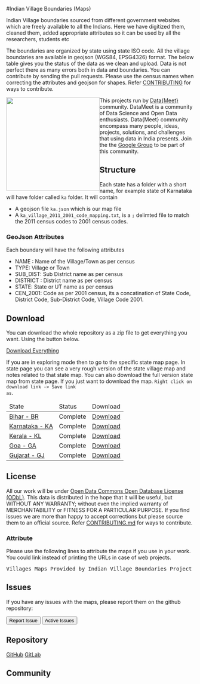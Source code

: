 #Indian Village Boundaries (Maps)

Indian Village boundaries sourced from different government websites which are freely available to all the Indians. Here we have digitized them, cleaned them, added appropriate attributes so it can be used by all the researchers, students etc

The boundaries are organized by state using state ISO code. All the village boundaries are available in geojson (WGS84, EPSG4326) format. The below table gives you the status of the data as we clean and upload. Data is not perfect there as many errors both in data and boundaries. You can contribute by sending the pull requests. Please use the census names when correcting the attributes and geojson for shapes. Refer [CONTRIBUTING](/contributing) for ways to contribute.


<img width="250px" style="float:left" src="http://projects.datameet.org/logo/datameet_logo_v.1.2.png" > This projects run by <a href="http://datameet.org">Data{Meet}</a> community. DataMeet is a community of Data Science and Open Data enthusiasts. Data{Meet} community encompass many people, ideas, projects, solutions, and challenges that using data in India presents. Join the the <a href="https://groups.google.com/group/datameet">Google Group</a> to be part of this community.


## Structure
Each state has a folder with a short name, for example state of Karnataka will have folder called <code>ka</code> folder. It will contain 

- A geojson file <code>ka.json</code> which is our map file
- A <code>ka_village_2011_2001_code_mapping.txt</code>, is a <code>;</code> delimted file to match the 2011 census codes to 2001 census codes.


### GeoJson Attributes
Each boundary will have the following attributes

* NAME : Name of the Village/Town as per census
* TYPE: Village or Town
* SUB_DIST: Sub District name as per census
* DISTRICT : District name as per census
* STATE: State or UT name as per census
* CEN_2001: Code as per 2001 census, its a concatination of State Code, District Code, Sub-District Code, Village Code 2001.

## Download
You can download the whole repository as a zip file to get everything you want. Using the button below.

<a class="btn btn-lg btn-success" href="https://github.com/datameet/indian_village_boundaries/archive/master.zip">
  <i class="fa fa-download fa-2x pull-left"></i> Download Everything</a>

If you are in exploring mode then to go to the specific state map page. In state page you can see a very rough version of the state village map and notes related to that state map. You can also download the full version state map from state page. If you just want to download the map. <code>Right click on download link -> Save link as</code>.

<table class="table table-bordered">
	<thead >
		<td>State</td>
		<td>Status</td>
		<td>Download</td>
	</thead>
<tbody>
	<tr>
		<td><a href="/br/" target="_blank">Bihar - BR</a></td>
		<td>Complete</td>
		<td><a href="https://github.com/datameet/indian_village_boundaries/raw/master/br/br.geojson" target="_blank">Download</a></td>
	</tr>
	<tr>
		<td><a href="/ka/" target="_blank">Karnataka - KA</a></td>
		<td>Complete</td>
		<td><a href="https://github.com/datameet/indian_village_boundaries/raw/master/ka/ka.geojson" target="_blank">Download</a></td>
	</tr>
	<tr>
		<td><a href="/kl/" target="_blank">Kerala - KL</a></td>
		<td>Complete</td>
		<td><a href="https://github.com/datameet/indian_village_boundaries/raw/master/kl/kl.geojson" target="_blank">Download</a></td>
	</tr>
	<tr>
		<td><a href="/ga/" target="_blank">Goa - GA</a></td>
		<td>Complete</td>
		<td><a href="https://github.com/datameet/indian_village_boundaries/raw/master/ga/ga.geojson" target="_blank">Download</a></td>
	</tr>
	<tr>
		<td><a href="/gj/" target="_blank">Gujarat - GJ</a></td>
		<td>Complete</td>
		<td><a href="https://github.com/datameet/indian_village_boundaries/raw/master/gj/gj.geojson" target="_blank">Download</a></td>
	</tr>
</tbody>
</table>

## License
All our work will be under [Open Data Commons Open Database License (ODbL)](http://opendatacommons.org/licenses/odbl/). This data is distributed in the hope that it will be useful, but WITHOUT ANY WARRANTY; without even the implied warranty of MERCHANTABILITY or FITNESS FOR A PARTICULAR PURPOSE.  If you find issues we are more than happy to accept corrections but please source them to an official source. Refer [CONTRIBUTING.md](CONTRIBUTING.md) for ways to contribute.

### Attribute
Please use the following lines to attribute the maps if you use in your work. You could link instead of printing the URLs in case of web projects.
<pre>
Villages Maps Provided by Indian Village Boundaries Project [http://projects.datameet.org/indian_village_boundaries/] by Data{Meet}. Its made available under the Open Database License (ODbL)[http://opendatacommons.org/licenses/odbl/].
</pre>	


## Issues

If you have any issues with the maps, please report them on the github repository:

<a href="https://github.com/datameet/indian_village_boundaries/issues/new"><button class="btn btn-primary" type="submit">Report Issue</button></a>
<a href="https://github.com/datameet/indian_village_boundaries/issues"><button class="btn btn-primary" type="submit">Active Issues</button></a>


## Repository
<a class="btn btn-lg btn-success" href="https://github.com/datameet/indian_village_boundaries">
  <i class="fa fa-github fa-2x pull-left"></i> GitHub</a>   <a class="btn btn-lg btn-success" href="https://gitlab.com/datameet/indian_village_boundaries">
  <i class="fa fa-git fa-2x pull-left"></i> GitLab</a>


## Community
